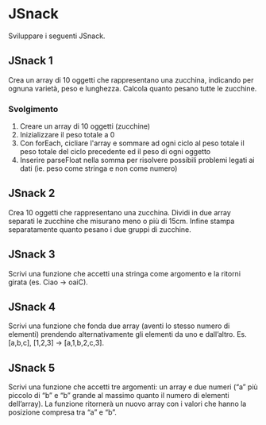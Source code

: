 # JSnack

Sviluppare i seguenti JSnack.

## JSnack 1

Crea un array di 10 oggetti che rappresentano una zucchina, indicando per ognuna varietà, peso e lunghezza. Calcola quanto pesano tutte le zucchine.

### Svolgimento

1. Creare un array di 10 oggetti (zucchine)
2. Inizializzare il peso totale a 0
3. Con forEach, cicliare l'array e sommare ad ogni ciclo al peso totale il peso totale del ciclo precedente ed il peso di ogni oggetto
4. Inserire parseFloat nella somma per risolvere possibili problemi legati ai dati (ie. peso come stringa e non come numero)

## JSnack 2

Crea 10 oggetti che rappresentano una zucchina. Dividi in due array separati le zucchine che misurano meno o più di 15cm. Infine stampa separatamente quanto pesano i due gruppi di zucchine.

## JSnack 3

Scrivi una funzione che accetti una stringa come argomento e la ritorni girata (es. Ciao -> oaiC).

## JSnack 4

Scrivi una funzione che fonda due array (aventi lo stesso numero di elementi) prendendo alternativamente gli elementi da uno e dall’altro. Es. [a,b,c], [1,2,3] → [a,1,b,2,c,3].

## JSnack 5

Scrivi una funzione che accetti tre argomenti:
un array e due numeri (“a” più piccolo di “b” e “b” grande al massimo quanto il numero di elementi dell’array). La funzione ritornerà un nuovo array con i valori che hanno la posizione compresa tra “a” e “b”.
